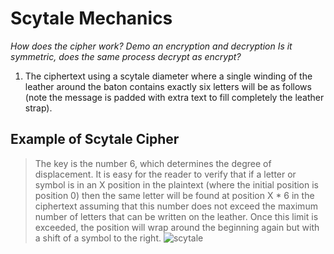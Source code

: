 # Scytale Mechanics 
*How does the cipher work? Demo an encryption and decryption Is it symmetric, does the same process decrypt as encrypt?*
   
   1. The ciphertext using a scytale diameter where a single winding of the leather around the baton contains exactly six letters will be as follows (note the message is padded with extra text to fill completely the leather strap).
   
   ## Example of Scytale Cipher
   
   > The key is the number 6, which determines the degree of displacement. It is easy for the reader to verify that if a letter or symbol is in an X position in the plaintext (where the initial position is position 0) then the same letter will be found at position X * 6 in the ciphertext assuming that this number does not exceed the maximum number of letters that can be written on the leather. Once this limit is exceeded, the position will wrap around the beginning again but with a shift of a symbol to the right.
![scytale](https://encrypted-tbn0.gstatic.com/images?q=tbn:ANd9GcS9JMUttegKvG2mkcFr-rWOArLvKObzWdb3FryvcpBBea6luN3f:x-raw-image:///94847ef4a7e29223cf640e3f43b30c4cb5f5b5705f6b77c88568e7a82eb03121&usqp=CAU)
